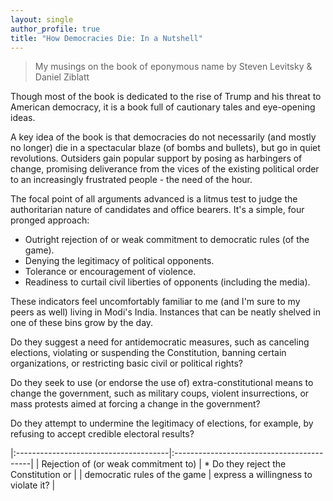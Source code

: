 ```yaml
---
layout: single
author_profile: true
title: "How Democracies Die: In a Nutshell"
---
```


> My musings on the book of eponymous name by Steven Levitsky & Daniel Ziblatt

Though most of the book is dedicated to the rise of Trump and his threat to American democracy, it is a book full of cautionary tales and eye-opening ideas.

A key idea of the book is that democracies do not necessarily (and mostly no longer) die in a spectacular blaze (of bombs and bullets), but go in quiet revolutions. Outsiders gain popular support by posing as harbingers of change, promising deliverance from the vices of the existing political order to an increasingly frustrated people - the need of the hour.

The focal point of all arguments advanced is a litmus test to judge the authoritarian nature of candidates and office bearers. It's a simple, four pronged approach:

- Outright rejection of or weak commitment to democratic rules (of the game).
- Denying the legitimacy of political opponents.
- Tolerance or encouragement of violence.
- Readiness to curtail civil liberties of opponents (including the media).

These indicators feel uncomfortably familiar to me (and I'm sure to my peers as well) living in Modi's India. Instances that can be neatly shelved in one of these bins grow by the day.




Do they suggest a need for antidemocratic measures, such as canceling elections, violating or suspending the Constitution, banning certain organizations, or restricting basic civil or political rights?


Do they seek to use (or endorse the use of) extra-constitutional means to change the government, such as military coups, violent insurrections, or mass protests aimed at forcing a change in the government?


Do they attempt to undermine the legitimacy of elections, for example, by refusing to accept credible electoral results?


|:--------------------------------------|:------------------------------------------| 
| Rejection of (or weak commitment to)  | * Do they reject the Constitution or      |
| democratic rules of the game          |   express a willingness to violate it?    |
